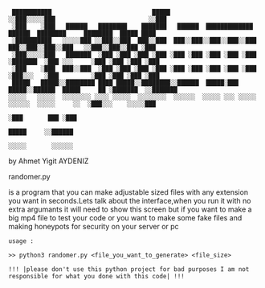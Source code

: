 ```
 ███████████                            █████                                                                    
░░███░░░░░███                          ░░███                                                                     
 ░███    ░███   ██████   ████████    ███████   ██████  █████████████    ██████  ████████     ████████  █████ ████
 ░██████████   ░░░░░███ ░░███░░███  ███░░███  ███░░███░░███░░███░░███  ███░░███░░███░░███   ░░███░░███░░███ ░███ 
 ░███░░░░░███   ███████  ░███ ░███ ░███ ░███ ░███ ░███ ░███ ░███ ░███ ░███████  ░███ ░░░     ░███ ░███ ░███ ░███ 
 ░███    ░███  ███░░███  ░███ ░███ ░███ ░███ ░███ ░███ ░███ ░███ ░███ ░███░░░   ░███         ░███ ░███ ░███ ░███ 
 █████   █████░░████████ ████ █████░░████████░░██████  █████░███ █████░░██████  █████     ██ ░███████  ░░███████ 
░░░░░   ░░░░░  ░░░░░░░░ ░░░░ ░░░░░  ░░░░░░░░  ░░░░░░  ░░░░░ ░░░ ░░░░░  ░░░░░░  ░░░░░     ░░  ░███░░░    ░░░░░███ 
                                                                                             ░███       ███ ░███ 
                                                                                             █████     ░░██████  
                                                                                            ░░░░░       ░░░░░░  
```

by Ahmet Yigit AYDENIZ


randomer.py

is a program that you can make adjustable sized files
with any extension you want in seconds.Lets talk about
the interface,when you run it with no extra argumants 
it will need to show this screen but if you want to make
a big mp4 file to test your code or you want to make some
fake files and making honeypots for security on your server
or pc 

```
usage :

>> python3 randomer.py <file_you_want_to_generate> <file_size>
```

```
!!! |please don't use this python project for bad purposes I am not responsible for what you done with this code| !!!
```
